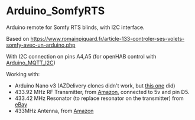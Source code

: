 # Arduino_SomfyRTS

Arduino remote for Somfy RTS blinds, with I2C interface.

Based on https://www.romainpiquard.fr/article-133-controler-ses-volets-somfy-avec-un-arduino.php

With I2C connection on pins A4,A5 (for openHAB control with [Arduino_MQTT_I2C](https://github.com/richardbounds/Arduino_MQTT_I2C))

Working with:
- Arduino Nano v3 (AZDelivery clones didn't work, but [this one](https://www.ebay.co.uk/itm/Arduino-Nano-Mini-Pro-R3-compatible-board-with-USB-lead-ATmega328-UK-Supplier/133519577527) did)
- 433.92 MHz RF Transmitter, from [Amazon](https://www.amazon.fr/gp/product/B016V18KZ8/ref=as_li_tl?ie=UTF8&camp=1642&creative=6746&creativeASIN=B016V18KZ8&linkCode=as2&tag=deejayfool00-21&linkId=95864c4be00b304a0403dffcc16ed480), connected to 5v and pin D5.
- 433.42 MHz Resonator (to replace resonator on the transmitter) from [eBay](https://www.ebay.fr/itm/10PCS-433-42M-433-42MHz-R433-F433-SAW-Resonator-Crystals-TO-39-/331637441887)
- 433MHz Antenna, from [Amazon](https://www.amazon.fr/gp/product/B00SO651VU/ref=as_li_tl?ie=UTF8&camp=1642&creative=6746&creativeASIN=B00SO651VU&linkCode=as2&tag=deejayfool00-21&linkId=216ed68eb274104b5d08b943566c9e0a)